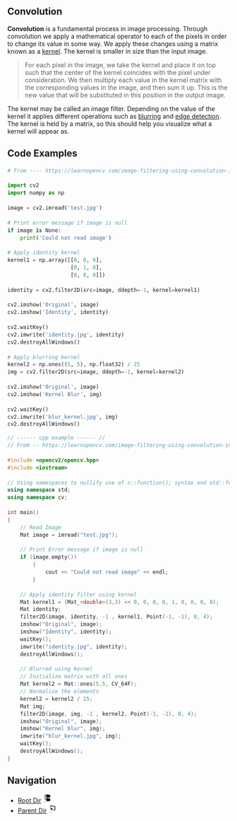 ## Convolution

<b>Convolution</b> is a fundamental process in image processing. Through convolution we apply a mathematical operator to each of the pixels in order to change its value in some way. We apply these changes using a matrix known as a [kernel](kernel.md).  The kernel is smaller in size than the input image.

<blockquote>For each pixel in the image, we take the kernel and
place it on top such that the center of the kernel coincides with the pixel under
consideration. We then multiply each value in the kernel matrix with the corresponding
values in the image, and then sum it up. This is the new value that will be substituted in
this position in the output image.</blockquote>

The kernel may be called an image filter. Depending on the value of the kernel it applies different operations such as [blurring](Blurring.md) and [edge detection](Edge_Detection.md). The kernel is held by a matrix, so this should help you visualize what a kernel will appear as. 

## Code Examples

```py
# From ---- https://learnopencv.com/image-filtering-using-convolution-in-opencv/

import cv2
import numpy as np
 
image = cv2.imread('test.jpg')
 
# Print error message if image is null
if image is None:
    print('Could not read image')
 
# Apply identity kernel
kernel1 = np.array([[0, 0, 0],
                    [0, 1, 0],
                    [0, 0, 0]])
 
identity = cv2.filter2D(src=image, ddepth=-1, kernel=kernel1)
 
cv2.imshow('Original', image)
cv2.imshow('Identity', identity)
     
cv2.waitKey()
cv2.imwrite('identity.jpg', identity)
cv2.destroyAllWindows()
 
# Apply blurring kernel
kernel2 = np.ones((5, 5), np.float32) / 25
img = cv2.filter2D(src=image, ddepth=-1, kernel=kernel2)
 
cv2.imshow('Original', image)
cv2.imshow('Kernel Blur', img)
     
cv2.waitKey()
cv2.imwrite('blur_kernel.jpg', img)
cv2.destroyAllWindows()
```

```cpp
// ------ cpp example ------ // 
// From -- https://learnopencv.com/image-filtering-using-convolution-in-opencv/

#include <opencv2/opencv.hpp>
#include <iostream>
 
// Using namespaces to nullify use of c::function(); syntax and std::function(); syntax
using namespace std;
using namespace cv;
 
int main()
{
    // Read Image
    Mat image = imread("test.jpg");
 
    // Print Error message if image is null
    if (image.empty()) 
        {
            cout << "Could not read image" << endl;
        }
     
    // Apply identity filter using kernel
    Mat kernel1 = (Mat_<double>(3,3) << 0, 0, 0, 0, 1, 0, 0, 0, 0);
    Mat identity; 
    filter2D(image, identity, -1 , kernel1, Point(-1, -1), 0, 4);
    imshow("Original", image);
    imshow("Identity", identity);
    waitKey();
    imwrite("identity.jpg", identity);
    destroyAllWindows();
 
    // Blurred using kernel
    // Initialize matrix with all ones
    Mat kernel2 = Mat::ones(5,5, CV_64F);
    // Normalize the elements
    kernel2 = kernel2 / 25;
    Mat img;
    filter2D(image, img, -1 , kernel2, Point(-1, -1), 0, 4);
    imshow("Original", image);
    imshow("Kernel blur", img);
    imwrite("blur_kernel.jpg", img);
    waitKey();
    destroyAllWindows();
}
```

## Navigation

- [Root Dir](../Index.md) <img src="../Assets/root.png" alt="Root Dir Folder" style="width:20px;height:20px;">
- [Parent Dir](../Chapter_2.md) <img src="../Assets/parent.png" alt="Root Dir Folder" style="width:20px;height:20px;">


